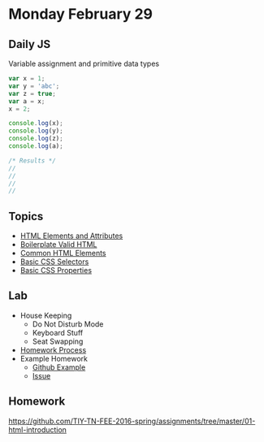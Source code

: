 # Monday February 29


## Daily JS

Variable assignment and primitive data types

```js
var x = 1;
var y = 'abc';
var z = true;
var a = x;
x = 2;

console.log(x);
console.log(y);
console.log(z);
console.log(a);

/* Results */
//
//
//
//
```

## Topics

- [HTML Elements and Attributes](html.html)
- [Boilerplate Valid HTML](boilerplate.html)
- [Common HTML Elements](elements.html)
- [Basic CSS Selectors](selectors.html)
- [Basic CSS Properties](properties.html)

## Lab

- House Keeping
  - Do Not Disturb Mode
  - Keyboard Stuff
  - Seat Swapping
- [Homework Process](homework.html)
- Example Homework
  - [Github Example](https://github.com/TIY-TN-FEE-2016-spring/example-hw)
  - [Issue](https://github.com/TIY-TN-FEE-2016-spring/assignments/issues)

## Homework

https://github.com/TIY-TN-FEE-2016-spring/assignments/tree/master/01-html-introduction
